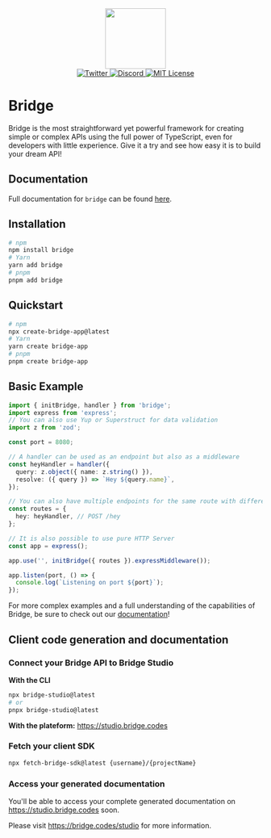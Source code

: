 <div align="center">
  <a href="https://bridge.codes">
      <img src="https://bridge.codes/img/logo_b_round.svg" height="120" />
  </a>
</div>
  
<div align="center">

 <a href="https://twitter.com/bridge_codes">
    <img alt="Twitter" src="https://img.shields.io/twitter/url.svg?label=%40bridge_codes&style=social&url=https%3A%2F%2Ftwitter.com%2Falexdotjs" />
  </a>
  <a href="https://discord.gg/yxjrwm7Bfr"> 
    <img alt="Discord" src="https://img.shields.io/discord/1050622016673288282?color=7389D8&label&logo=discord&logoColor=ffffff" />
  </a>
  <a href="https://github.com/trpc/trpc/blob/main/LICENSE">
    <img alt="MIT License" src="https://img.shields.io/github/license/trpc/trpc" />
  </a>
</div>

# Bridge

Bridge is the most straightforward yet powerful framework for creating simple or complex APIs using the full power of TypeScript, even for developers with little experience. Give it a try and see how easy it is to build your dream API!

<!-- [Try it live](https://stackblitz.com/edit/github-vuwsnn?file=index.ts&view=editor) -->

<!-- **👉 See more informations on [bridge.codes](https://bridge.codes) 👈** -->

## Documentation

Full documentation for `bridge` can be found [here](https://bridge.codes).

## Installation

```bash
# npm
npm install bridge
# Yarn
yarn add bridge
# pnpm
pnpm add bridge
```

## Quickstart

```bash
# npm
npx create-bridge-app@latest
# Yarn
yarn create bridge-app
# pnpm
pnpm create bridge-app
```

## Basic Example

```ts
import { initBridge, handler } from 'bridge';
import express from 'express';
// You can also use Yup or Superstruct for data validation
import z from 'zod';

const port = 8080;

// A handler can be used as an endpoint but also as a middleware
const heyHandler = handler({
  query: z.object({ name: z.string() }),
  resolve: ({ query }) => `Hey ${query.name}`,
});

// You can also have multiple endpoints for the same route with different methods with the method function
const routes = {
  hey: heyHandler, // POST /hey
};

// It is also possible to use pure HTTP Server
const app = express();

app.use('', initBridge({ routes }).expressMiddleware());

app.listen(port, () => {
  console.log(`Listening on port ${port}`);
});
```

For more complex examples and a full understanding of the capabilities of Bridge, be sure to check out our [documentation](https://bridge.codes)!

## Client code generation and documentation


### Connect your Bridge API to Bridge Studio

**With the CLI**

```bash title='terminal'
npx bridge-studio@latest
# or
pnpx bridge-studio@latest
```

**With the plateform:** https://studio.bridge.codes


### Fetch your client SDK

```bash title='terminal'
npx fetch-bridge-sdk@latest {username}/{projectName}
```


### Access your generated documentation

You'll be able to access your complete generated documentation on https://studio.bridge.codes soon.

Please visit https://bridge.codes/studio for more information.
